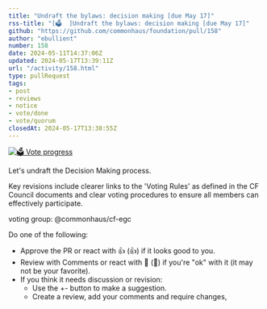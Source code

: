 ```yaml
---
title: "Undraft the bylaws: decision making [due May 17]"
rss-title: "[🗳️  ]Undraft the bylaws: decision making [due May 17]"
github: "https://github.com/commonhaus/foundation/pull/158"
author: "ebullient"
number: 158
date: 2024-05-11T14:37:06Z
updated: 2024-05-17T13:39:11Z
url: "/activity/158.html"
type: pullRequest
tags:
- post
- reviews
- notice
- vote/done
- vote/quorum
closedAt: 2024-05-17T13:38:55Z
---
```

[![🗳️ Vote progress](https://www.commonhaus.org/votes/commonhaus/foundation/158.svg)](https://github.com/commonhaus/foundation/pull/158#issuecomment-2105941257 "IC_kwDOKRPTI859hh0J")

Let's undraft the Decision Making process.

Key revisions include clearer links to the 'Voting Rules' as defined in the CF Council documents and clear voting procedures to ensure all members can effectively participate.

voting group: @commonhaus/cf-egc 

Do one of the following:

- Approve the PR or react with 👍 (:+1:) if it looks good to you.
- Review with Comments or react with 👀 (:eyes:) if you're "ok" with it (it may not be your favorite).
- If you think it needs discussion or revision:
    - Use the +- button to make a suggestion.
    - Create a review, add your comments and require changes,
